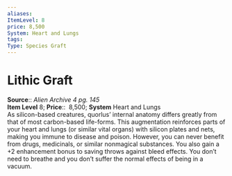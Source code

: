 ```yaml
---
aliases: 
ItemLevel: 8
price: 8,500
System: Heart and Lungs
tags: 
Type: Species Graft
---
```


# Lithic Graft

**Source**:: _Alien Archive 4 pg. 145_  
**Item Level** 8;
**Price**::  8,500; **System** Heart and Lungs  
As silicon-based creatures, quorlus’ internal anatomy differs greatly from that of most carbon-based life-forms. This augmentation reinforces parts of your heart and lungs (or similar vital organs) with silicon plates and nets, making you immune to disease and poison. However, you can never benefit from drugs, medicinals, or similar nonmagical substances. You also gain a +2 enhancement bonus to saving throws against bleed effects. You don’t need to breathe and you don’t suffer the normal effects of being in a vacuum.
